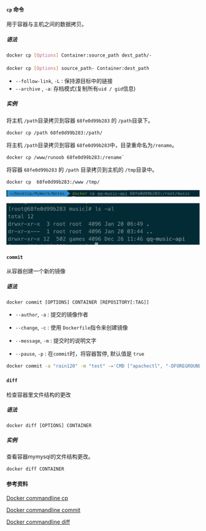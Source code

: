 #### `cp` 命令

用于容器与主机之间的数据拷贝。

##### 语法

```sh
docker cp [Options] Container:source_path dest_path/-

docker cp [Options] source_path- Container:dest_path
```

- `--follow-link`, `-L` : 保持源目标中的链接
- `--archive` , `-a`:  存档模式(复制所有`uid / gid`信息)

##### 实例

将主机 `/path`目录拷贝到容器 `68fe0d99b283` 的 `/path`目录下。

```
docker cp /path 68fe0d99b283:/path/
```

将主机 `/path`目录拷贝到容器 `68fe0d99b283`中，目录重命名为`/rename`。

```
docker cp /www/runoob 68fe0d99b283:/rename`
```

将容器 `68fe0d99b283` 的 `/path` 目录拷贝到主机的 `/tmp`目录中。

```
docker cp  68fe0d99b283:/www /tmp/
```

![docker-cp.png](./images/docker-cp.png)

![docker-cp-res.png](./images/docker-cp-res.png)

#### `commit`

从容器创建一个新的镜像

##### 语法

```
docker commit [OPTIONS] CONTAINER [REPOSITORY[:TAG]]
```

- `--author`, `-a` : 提交的镜像作者

  

- `--change`, `-c` : 使用 `Dockerfile`指令来创建镜像

  

- `--message`, `-m` : 提交时的说明文字

  

- `--pause`, `-p` : 在`commit`时，将容器暂停, 默认值是 `true`

```sh
docker commit -a "rain120" -m "test" -='CMD ["apachectl", "-DFOREGROUND"]' c3f279d17e0a  svendowideit/testimage:version4
```

#### `diff`

检查容器里文件结构的更改

##### 语法

```
docker diff [OPTIONS] CONTAINER
```

##### 实例

查看容器mymysql的文件结构更改。

```sh
docker diff CONTAINER
```

#### 参考资料

[Docker commandline cp](https://docs.docker.com/engine/reference/commandline/cp/)

[Docker commandline commit](https://docs.docker.com/engine/reference/commandline/commit/)

[Docker commandline diff](https://docs.docker.com/engine/reference/commandline/diff/)

